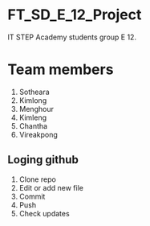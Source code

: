 # FT_SD_E_12_Project
IT STEP Academy students group E 12.

# Team members
1. Sotheara
2. Kimlong
3. Menghour
4. Kimleng
5. Chantha
6. Vireakpong

## Loging github
1. Clone repo
2. Edit or add new file
3. Commit
4. Push
5. Check updates
